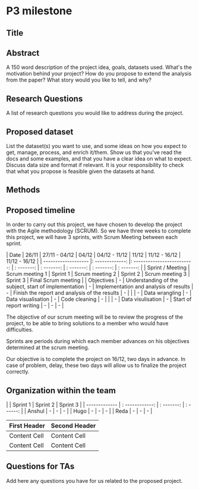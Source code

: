 # P3 milestone

## Title

## Abstract

A 150 word description of the project idea, goals, datasets used. What's the motivation behind your project? How do you propose to extend the analysis from the paper? What story would you like to tell, and why? 

## Research Questions

A list of research questions you would like to address during the project.
## Proposed dataset

List the dataset(s) you want to use, and some ideas on how you expect to get, manage, process, and enrich it/them. Show us that you've read the docs and some examples, and that you have a clear idea on what to expect. Discuss data size and format if relevant. It is your responsibility to check that what you propose is feasible given the datasets at hand.

## Methods

## Proposed timeline
In order to carry out this project, we have chosen to develop the project with the Agile methodology (SCRUM).
So we have three weeks to complete this project, we will have 3 sprints, with Scrum Meeting between each sprint.


| Date                |     26/11       |         27/11 - 04/12        | 04/12   | 04/12 - 11/12   | 11/12   | 11/12 - 16/12   | 11/12 - 16/12   |
| ------------------- |: -------------: |: -------------------------:  | : -------: | : -------: | : -------: | : -------: | : -------: |
| Sprint / Meeting    | Scrum meeting 1 |      Sprint 1 |   Scrum meeting 2 |   Sprint 2 |   Scrum meeting 3 |   Sprint 3 |   Final Scrum meeting |
| Objectives          |        -        |        Understanding of the subject, start of implementation        |      - |   Implementation and analysis of results  |   -   |   Finish the report and analysis of the results  |   -   |
|                     |        -        |        Data wrangling        |      - |   Data visualisation  |   -   |   Code cleaning   |   -   |
|                     |        -        |      Data visulisation        |      - |   Start of report writing |   -   |   -   |   -   |


The objective of our scrum meeting will be to review the progress of the project, to be able to bring solutions to a member who would have difficulties.

Sprints are periods during which each member advances on his objectives determined at the scrum meeting. 

Our objective is to complete the project on 16/12, two days in advance.
In case of problem, delay, these two days will allow us to finalize the project correctly.

## Organization within the team

|               |     Sprint 1    |  Sprint 2  | Sprint 3  |
| ------------- | : ------------: | : -------: | : ------: |
| Anshul        |        -        |      -     |     -     |
| Hugo          |        -        |      -     |     -     |
| Reda          |        -        |      -     |     -     |


| First Header  | Second Header |
| ------------- | ------------- |
| Content Cell  | Content Cell  |
| Content Cell  | Content Cell  |

## Questions for TAs

Add here any questions you have for us related to the proposed project.
